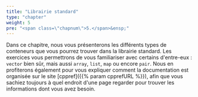 ```yaml
---
title: "Librairie standard"
type: "chapter"
weight: 5
pre: "<span class=\"chapnum\">5.</span>&ensp;"
---
```


Dans ce chapitre, nous vous présenterons les différents types de conteneurs que vous pourrez trouver dans la librairie standard.
Les exercices vous permettrons de vous familiariser avec certains d'entre-eux : `vector` bien sûr, mais aussi `array`, `list`, `map` ou encore `pair`.
Nous en profiterons également pour vous expliquer comment la documentation est organisée sur le site [cppref]({{% param cpprefURL %}}), afin que vous sachiez toujours à quel endroit d'une page regarder pour trouver les informations dont vous avez besoin.
